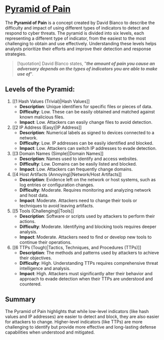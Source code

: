 # [Pyramid of Pain](https://socradar.io/re-examining-the-pyramid-of-pain-to-use-cyber-threat-intelligence-more-effectively/)

The **Pyramid of Pain** is a concept created by David Bianco to describe the difficulty and impact of using different types of indicators to detect and respond to cyber threats. The pyramid is divided into six levels, each representing a different type of indicator, from the easiest to the most challenging to obtain and use effectively. Understanding these levels helps analysts prioritize their efforts and improve their detection and response strategies.

> [!quotation] David Blanco states, "_**the amount of pain you cause an adversary depends on the types of indicators you are able to make use of**_".

## Levels of the Pyramid:

1. [[1 Hash Values (Trivial)|Hash Values]]
    - **Description**: Unique identifiers for specific files or pieces of data.
    - **Difficulty**: Low. These can be easily obtained and matched against known malicious files.
    - **Impact**: Low. Attackers can easily change files to avoid detection.
2. [[2 IP Address (Easy)|IP Address]]
    - **Description**: Numerical labels as signed to devices connected to a network.
    - **Difficulty**: Low. IP addresses can be easily identified and blocked.
    - **Impact**: Low. Attackers can switch IP addresses to evade detection.
4. [[3 Domain Names (Simple)|Domain Names]]
    - **Description**: Names used to identify and access websites.
    - **Difficulty**: Low. Domains can be easily listed and blocked.
    - **Impact**: Low. Attackers can frequently change domains.
5. [[4 Host Artifacts (Annoying)|Network/Host Artifacts]]
    - **Description**: Evidence left on the network or host systems, such as log entries or configuration changes.
    - **Difficulty**: Moderate. Requires monitoring and analyzing network and host data.
    - **Impact**: Moderate. Attackers need to change their tools or techniques to avoid leaving artifacts.
6. [[5 Tools (Challenging)|Tools]]
    - **Description**: Software or scripts used by attackers to perform their actions.
    - **Difficulty**: Moderate. Identifying and blocking tools requires deeper analysis.
    - **Impact**: Moderate. Attackers need to find or develop new tools to continue their operations.
8. [[6 TTPs (Tough)|Tactics, Techniques, and Procedures (TTPs)]]
    - **Description**: The methods and patterns used by attackers to achieve their objectives.
    - **Difficulty**: High. Understanding TTPs requires comprehensive threat intelligence and analysis.
    - **Impact**: High. Attackers must significantly alter their behavior and approach to evade detection when their TTPs are understood and countered.

## Summary

The Pyramid of Pain highlights that while low-level indicators (like hash values and IP addresses) are easier to detect and block, they are also easier for attackers to change. Higher-level indicators (like TTPs) are more challenging to identify but provide more effective and long-lasting defense capabilities when understood and mitigated.